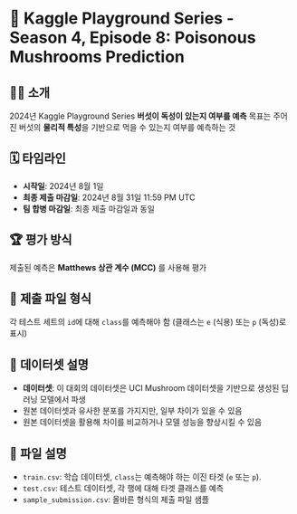 # 🍄 Kaggle Playground Series - Season 4, Episode 8: Poisonous Mushrooms Prediction

## 🧙‍♂️ 소개

2024년 Kaggle Playground Series
 **버섯이 독성이 있는지 여부를 예측**
목표는 주어진 버섯의 **물리적 특성**을 기반으로 먹을 수 있는지 여부를 예측하는 것

## 🗓️ 타임라인

- **시작일**: 2024년 8월 1일
- **최종 제출 마감일**: 2024년 8월 31일 11:59 PM UTC
- **팀 합병 마감일**: 최종 제출 마감일과 동일

## 🏆 평가 방식

제출된 예측은 **Matthews 상관 계수 (MCC)** 를 사용해 평가

## 📄 제출 파일 형식

각 테스트 세트의 `id`에 대해 `class`를 예측해야 함 (클래스는 `e` (식용) 또는 `p` (독성)로 표시)


## 🧠 데이터셋 설명
- **데이터셋**: 이 대회의 데이터셋은 UCI Mushroom 데이터셋을 기반으로 생성된 딥러닝 모델에서 파생
- 원본 데이터셋과 유사한 분포를 가지지만, 일부 차이가 있을 수 있음
- 원본 데이터셋을 활용해 차이를 비교하거나 모델 성능을 향상시킬 수 있음

## 📁 파일 설명
- `train.csv`: 학습 데이터셋, `class`는 예측해야 하는 이진 타겟 (`e` 또는 `p`).
- `test.csv`: 테스트 데이터셋, 각 행에 대해 타겟 클래스를 예측
- `sample_submission.csv`: 올바른 형식의 제출 파일 샘플

